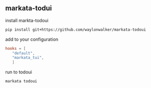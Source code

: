 ## markata-todui

install markta-todoui

```bash
pip install git+https://github.com/waylonwalker/markata-todoui
```

add to your configuration
``` toml
hooks = [
   "default",
   "markata_tui",
   ]
```

run to todoui

```bash
markata todoui
```
